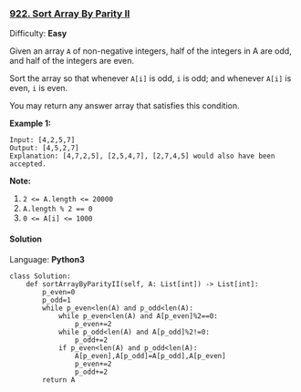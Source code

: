 ### [922\. Sort Array By Parity II](https://leetcode.com/problems/sort-array-by-parity-ii/)

Difficulty: **Easy**


Given an array `A` of non-negative integers, half of the integers in A are odd, and half of the integers are even.

Sort the array so that whenever `A[i]` is odd, `i` is odd; and whenever `A[i]` is even, `i` is even.

You may return any answer array that satisfies this condition.

**Example 1:**

```
Input: [4,2,5,7]
Output: [4,5,2,7]
Explanation: [4,7,2,5], [2,5,4,7], [2,7,4,5] would also have been accepted.
```

**Note:**

1.  `2 <= A.length <= 20000`
2.  `A.length % 2 == 0`
3.  `0 <= A[i] <= 1000`


#### Solution

Language: **Python3**

```python3
class Solution:
    def sortArrayByParityII(self, A: List[int]) -> List[int]:
        p_even=0
        p_odd=1
        while p_even<len(A) and p_odd<len(A):
            while p_even<len(A) and A[p_even]%2==0:
                p_even+=2
            while p_odd<len(A) and A[p_odd]%2!=0:
                p_odd+=2
            if p_even<len(A) and p_odd<len(A):
                A[p_even],A[p_odd]=A[p_odd],A[p_even]
                p_even+=2
                p_odd+=2
        return A
```